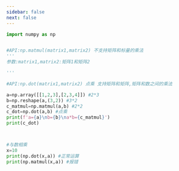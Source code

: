 ```yaml
---
sidebar: false
next: false
---
```

<BlogInfo/>






```python
import numpy as np


#API:np.matmul(matrix1,matrix2) 不支持矩阵和标量的乘法
'''
参数:matrix1,matrix2:矩阵1和矩阵2

'''

#API:np.dot(matrix1,matrix2) 点乘 支持矩阵和矩阵,矩阵和数之间的乘法

a=np.array([[1,2,3],[2,3,4]]) #2*3
b=np.reshape(a,(3,2)) #3*2
c_matmul=np.matmul(a,b) #2*2
c_dot=np.dot(a,b) #点乘
print(f'a={a}\nb={b}\na*b={c_matmul}')
print(c_dot)



#与数相乘
x=10
print(np.dot(x,a)) #正常运算
print(np.matmul(x,a)) #报错
```






<ActionBox />
        
<style>#top-box {margin-top:0.5rem!important;}</style>